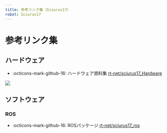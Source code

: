 ```yaml
---
title: 参考リンク集（Sciurus17）
robot: Sciurus17
---
```

# 参考リンク集

## ハードウェア

- :octicons-mark-github-16: 
ハードウェア資料集
[rt-net/sciurus17_Hardware](https://github.com/rt-net/sciurus17_Hardware)

![](https://rt-net.github.io/images/sciurus17/Sciurus17_Arm_Center.stp.png)

## ソフトウェア

### ROS

- :octicons-mark-github-16: 
ROSパッケージ
[rt-net/sciurus17_ros](https://github.com/rt-net/sciurus17_ros)
